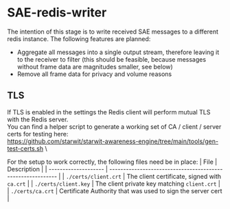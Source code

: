 # SAE-redis-writer
The intention of this stage is to write received SAE messages to a different redis instance.
The following features are planned:
- Aggregate all messages into a single output stream, therefore leaving it to the receiver to filter (this should be feasible, because messages without frame data are magnitudes smaller, see below)
- Remove all frame data for privacy and volume reasons

## TLS
If TLS is enabled in the settings the Redis client will perform mutual TLS with the Redis server. \
You can find a helper script to generate a working set of CA / client / server certs for testing here: \
https://github.com/starwit/starwit-awareness-engine/tree/main/tools/gen-test-certs.sh \

For the setup to work correctly, the following files need be in place:
| File                 | Description                                                 |
| -------------------- | ----------------------------------------------------------- |
| `./certs/client.crt` | The client certificate, signed with `ca.crt`                |
| `./certs/client.key` | The client private key matching `client.crt`                |
| `./certs/ca.crt`     | Certificate Authority that was used to sign the server cert |